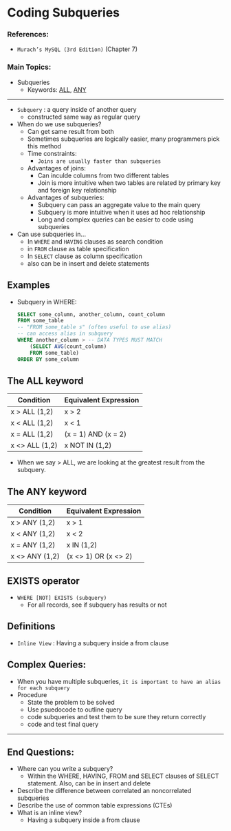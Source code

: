 # Coding Subqueries
### References: 
* `Murach’s MySQL (3rd Edition)` (Chapter 7)
### Main Topics:
* Subqueries
    * Keywords: [ALL](#The-ALL-keyword), [ANY](#The-ANY-keyword)

---
* `Subquery` : a query inside of another query
    * constructed same way as regular query
* When do we use subqueries?
    * Can get same result from both
    * Sometimes subqueries are logically easier, many programmers pick this method
    * Time constraints:
        * `Joins are usually faster than subqueries`
    * Advantages of joins:
        * Can inculde columns from two different tables
        * Join is more intuitive when two tables are related by primary key and foreign key relationship
    * Advantages of subqueries:
        * Subquery can pass an aggregate value to the main query
        * Subquery is more intuitive when it uses ad hoc relationship
        * Long and complex queries can be easier to code using subqueries
* Can use subqueries in... 
    * In `WHERE` and `HAVING` clauses as search condition
    * in `FROM` clause as table specification
    * In `SELECT` clause as column specification
    * also can be in insert and delete statements

## Examples
* Subquery in WHERE:
    ```SQL
    SELECT some_column, another_column, count_column
    FROM some_table 
    -- "FROM some_table s" (often useful to use alias)
    -- can access alias in subquery
    WHERE another_column > -- DATA TYPES MUST MATCH
        (SELECT AVG(count_column)
        FROM some_table)
    ORDER BY some_column 
    ```
## The ALL keyword
| Condition | Equivalent Expression |
 | -- | -- |
 |x > ALL (1,2) | x > 2 |
 | x < ALL (1,2) | x < 1 |
 | x = ALL (1,2) | (x = 1) AND (x = 2) |
 | x <> ALL (1,2) | x NOT IN (1,2) |
* When we say > ALL, we are looking at the greatest result from the subquery.
## The ANY keyword
| Condition | Equivalent Expression |
 | -- | -- |
 |x > ANY (1,2) | x > 1 |
 | x < ANY (1,2) | x < 2 |
 | x = ANY (1,2) | x IN (1,2) |
 | x <> ANY (1,2) | (x <> 1) OR (x <> 2) |

 ## EXISTS operator
 * `WHERE [NOT] EXISTS (subquery)`
    * For all records, see if subquery has results or not

## Definitions
* `Inline View` : Having a subquery inside a from clause

## Complex Queries:
* When you have multiple subqueries, `it is important to have an alias for each subquery`
* Procedure
    * State the problem to be solved
    * Use psuedocode to outline query
    * code subqueries and test them to be sure they return correctly
    * code and test final query
---
## End Questions:
* Where can you write a subquery?
    * Within the WHERE, HAVING, FROM and SELECT clauses of SELECT statement. Also, can be in insert and delete
* Describe the difference between correlated an noncorrelated subqueries
* Describe the use of common table expressions (CTEs)
* What is an inline view?
    * Having a subquery inside a from clause